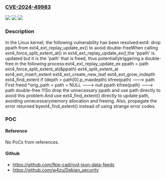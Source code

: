 ### [CVE-2024-49983](https://cve.mitre.org/cgi-bin/cvename.cgi?name=CVE-2024-49983)
![](https://img.shields.io/static/v1?label=Product&message=Linux&color=blue)
![](https://img.shields.io/static/v1?label=Version&message=8016e29f4362%3C%208c26d9e53e5f%20&color=brighgreen)
![](https://img.shields.io/static/v1?label=Vulnerability&message=n%2Fa&color=brighgreen)

### Description

In the Linux kernel, the following vulnerability has been resolved:ext4: drop ppath from ext4_ext_replay_update_ex() to avoid double-freeWhen calling ext4_force_split_extent_at() in ext4_ext_replay_update_ex(),the 'ppath' is updated but it is the 'path' that is freed, thus potentiallytriggering a double-free in the following process:ext4_ext_replay_update_ex  ppath = path  ext4_force_split_extent_at(&ppath)    ext4_split_extent_at      ext4_ext_insert_extent        ext4_ext_create_new_leaf          ext4_ext_grow_indepth            ext4_find_extent              if (depth > path[0].p_maxdepth)                kfree(path)                 ---> path First freed                *orig_path = path = NULL    ---> null ppath  kfree(path)                               ---> path double-free !!!So drop the unnecessary ppath and use path directly to avoid this problem.And use ext4_find_extent() directly to update path, avoiding unnecessarymemory allocation and freeing. Also, propagate the error returned byext4_find_extent() instead of using strange error codes.

### POC

#### Reference
No PoCs from references.

#### Github
- https://github.com/fkie-cad/nvd-json-data-feeds
- https://github.com/w4zu/Debian_security

